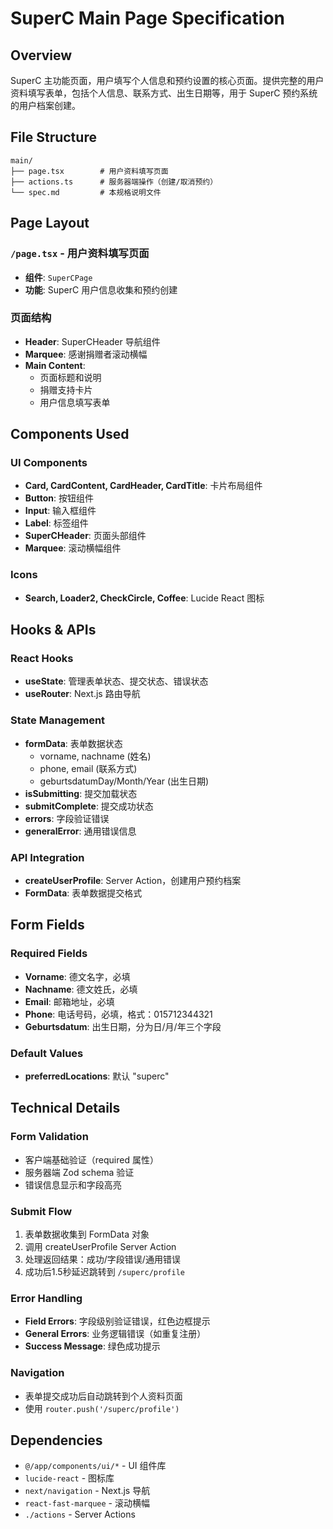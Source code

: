 # SuperC Main Page Specification

## Overview
SuperC 主功能页面，用户填写个人信息和预约设置的核心页面。提供完整的用户资料填写表单，包括个人信息、联系方式、出生日期等，用于 SuperC 预约系统的用户档案创建。

## File Structure
```
main/
├── page.tsx        # 用户资料填写页面
├── actions.ts      # 服务器端操作（创建/取消预约）
└── spec.md         # 本规格说明文件
```

## Page Layout

### `/page.tsx` - 用户资料填写页面
- **组件**: `SuperCPage`
- **功能**: SuperC 用户信息收集和预约创建

### 页面结构
- **Header**: SuperCHeader 导航组件
- **Marquee**: 感谢捐赠者滚动横幅
- **Main Content**: 
  - 页面标题和说明
  - 捐赠支持卡片
  - 用户信息填写表单

## Components Used

### UI Components
- **Card, CardContent, CardHeader, CardTitle**: 卡片布局组件
- **Button**: 按钮组件
- **Input**: 输入框组件
- **Label**: 标签组件
- **SuperCHeader**: 页面头部组件
- **Marquee**: 滚动横幅组件

### Icons
- **Search, Loader2, CheckCircle, Coffee**: Lucide React 图标

## Hooks & APIs

### React Hooks
- **useState**: 管理表单状态、提交状态、错误状态
- **useRouter**: Next.js 路由导航

### State Management
- **formData**: 表单数据状态
  - vorname, nachname (姓名)
  - phone, email (联系方式)  
  - geburtsdatumDay/Month/Year (出生日期)
- **isSubmitting**: 提交加载状态
- **submitComplete**: 提交成功状态
- **errors**: 字段验证错误
- **generalError**: 通用错误信息

### API Integration
- **createUserProfile**: Server Action，创建用户预约档案
- **FormData**: 表单数据提交格式

## Form Fields

### Required Fields
- **Vorname**: 德文名字，必填
- **Nachname**: 德文姓氏，必填  
- **Email**: 邮箱地址，必填
- **Phone**: 电话号码，必填，格式：015712344321
- **Geburtsdatum**: 出生日期，分为日/月/年三个字段

### Default Values
- **preferredLocations**: 默认 "superc"

## Technical Details

### Form Validation
- 客户端基础验证（required 属性）
- 服务器端 Zod schema 验证
- 错误信息显示和字段高亮

### Submit Flow
1. 表单数据收集到 FormData 对象
2. 调用 createUserProfile Server Action
3. 处理返回结果：成功/字段错误/通用错误
4. 成功后1.5秒延迟跳转到 `/superc/profile`

### Error Handling
- **Field Errors**: 字段级别验证错误，红色边框提示
- **General Errors**: 业务逻辑错误（如重复注册）
- **Success Message**: 绿色成功提示

### Navigation
- 表单提交成功后自动跳转到个人资料页面
- 使用 `router.push('/superc/profile')`

## Dependencies
- `@/app/components/ui/*` - UI 组件库
- `lucide-react` - 图标库
- `next/navigation` - Next.js 导航
- `react-fast-marquee` - 滚动横幅
- `./actions` - Server Actions
